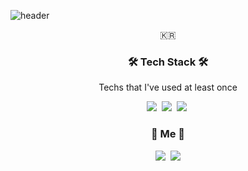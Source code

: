 ![header](https://capsule-render.vercel.app/api?type=soft&color=auto&height=150&section=header&text=YeoungjinYoon&fontSize=70&animation=twinkling)

<p align="center">🇰🇷 </p>

<h3 align="center">🛠 Tech Stack 🛠</h3>

<p align="center"> Techs that I've used at least once </p>

<p align="center">
  <img src="https://img.shields.io/badge/Python-3766AB?style=flat-square&logo=Python&logoColor=white"/></a>&nbsp 
  <img src="https://img.shields.io/badge/C-A8B9CC?style=flat-square&logo=C&logoColor=white"/></a>&nbsp 
  <img src="https://img.shields.io/badge/elasticsearch-005571?style=flat-square&logo=elasticsearch&logoColor=white"/></a>&nbsp
</p>

<h3 align="center"> 🧸 Me 🧸 </h3>
<p align="center">
  <a href="https://www.instagram.com/yunyeongjin6126/"><img src="https://img.shields.io/badge/Instagram-E4405F?style=flat-square&logo=Instagram&logoColor=white&link=https://www.instagram.com/yunyeongjin6126/"/></a>&nbsp
  <a href="mailto:alwns28@kookmin.ac.kr"><img src="https://img.shields.io/badge/Gmail-d14836?style=flat-square&logo=Gmail&logoColor=white&link=alwns28@kookmin.ac.kr"/></a>
</p>
<br>